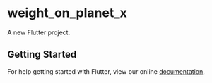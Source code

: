 # weight_on_planet_x

A new Flutter project.

## Getting Started

For help getting started with Flutter, view our online
[documentation](https://flutter.io/).
